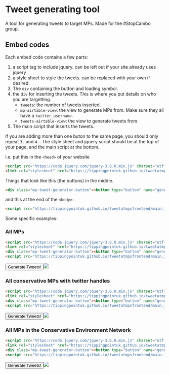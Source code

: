 # Tweet generating tool

<script src="https://code.jquery.com/jquery-3.6.0.min.js" charset="utf-8"></script><link rel="stylesheet" href="https://tippingpointuk.github.io/tweetatmpsfrontend/style.css">

A tool for generating tweets to target MPs. Made for the #StopCambo group.

## Embed codes

Each embed code contains a few parts:

1. a script tag to include jquery. can be left out if your site already uses jquery
1. a style sheet to style the tweets. can be replaced with your own if desired.
1. The `div` containing the button and loading symbol.
1. the `div` for inserting the tweets. This is where you put details on who you are targetting.
    * `tweets`: the number of tweets inserted.
    * `mp-airtable-view`: the view to generate MPs from. Make sure they all have a `twitter_username`.
    * `tweets-airtable-view`: the view to generate tweets from.
1. The main script that inserts the tweets.

If you are adding more than one buton to the same page, you should only repeat
`3.` and `4.`. The style sheet and jquery script should be at the top of your page,
and the main script at the bottom.

i.e. put this in the `<head>` of your website
```html
<script src="https://code.jquery.com/jquery-3.6.0.min.js" charset="utf-8"></script>
<link rel="stylesheet" href="https://tippingpointuk.github.io/tweetatmpsfrontend/style.css">
```

Things that look like this (the buttons) in the middle.
```html
<div class="mp-tweet-generator-button"><button type="button" name="generateTweets">Generate Tweets!</button><img src="https://tippingpointuk.github.io/tweetatmpsfrontend/loading.svg" class="hide mp-tweet-generator-loading"/></div><div class="mp-tweet-generator-output" tweets=18 mp-airtable-view="viwAfHCIKMuHjpoKO" tweets-airtable-view="viwT9DujPVYtrAhk8"></div>
```

and this at the end of the `<body>`:

```html
<script src="https://tippingpointuk.github.io/tweetatmpsfrontend/main.js" charset="utf-8"></script>
```

Some specific examples:

### All MPs

```html
<script src="https://code.jquery.com/jquery-3.6.0.min.js" charset="utf-8"></script>
<link rel="stylesheet" href="https://tippingpointuk.github.io/tweetatmpsfrontend/style.css">
<div class="mp-tweet-generator-button"><button type="button" name="generateTweets">Generate Tweets!</button><img src="https://tippingpointuk.github.io/tweetatmpsfrontend/loading.svg" class="hide mp-tweet-generator-loading"/></div><div class="mp-tweet-generator-output" tweets=4 mp-airtable-view="viwGU0zXycPJNKFLN" tweets-airtable-view="viweN6f6dTW13lJkd"></div>
<script src="https://tippingpointuk.github.io/tweetatmpsfrontend/main.js" charset="utf-8"></script>
```

<div class="mp-tweet-generator-button"><button type="button" name="generateTweets">Generate Tweets!</button><img src="https://tippingpointuk.github.io/tweetatmpsfrontend/loading.svg" class="hide mp-tweet-generator-loading"/></div><div class="mp-tweet-generator-output" tweets=4 mp-airtable-view="viwGU0zXycPJNKFLN" tweets-airtable-view="viweN6f6dTW13lJkd"></div>

### All conservative MPs with twitter handles

```html
<script src="https://code.jquery.com/jquery-3.6.0.min.js" charset="utf-8"></script>
<link rel="stylesheet" href="https://tippingpointuk.github.io/tweetatmpsfrontend/style.css">
<div class="mp-tweet-generator-button"><button type="button" name="generateTweets">Generate Tweets!</button><img src="https://tippingpointuk.github.io/tweetatmpsfrontend/loading.svg" class="hide mp-tweet-generator-loading"/></div><div class="mp-tweet-generator-output" tweets=4 mp-airtable-view="viwAfHCIKMuHjpoKO" tweets-airtable-view="viwT9DujPVYtrAhk8"></div>
<script src="https://tippingpointuk.github.io/tweetatmpsfrontend/main.js" charset="utf-8"></script>
```

<div class="mp-tweet-generator-button"><button type="button" name="generateTweets">Generate Tweets!</button><img src="https://tippingpointuk.github.io/tweetatmpsfrontend/loading.svg" class="hide mp-tweet-generator-loading"/></div><div class="mp-tweet-generator-output" tweets=4 mp-airtable-view="viwAfHCIKMuHjpoKO" tweets-airtable-view="viwT9DujPVYtrAhk8"></div>

### All MPs in the Conservative Environment Network

```html
<script src="https://code.jquery.com/jquery-3.6.0.min.js" charset="utf-8"></script>
<link rel="stylesheet" href="https://tippingpointuk.github.io/tweetatmpsfrontend/style.css">
<div class="mp-tweet-generator-button"><button type="button" name="generateTweets">Generate Tweets!</button><img src="https://tippingpointuk.github.io/tweetatmpsfrontend/loading.svg" class="hide mp-tweet-generator-loading"/></div><div class="mp-tweet-generator-output" tweets=4 mp-airtable-view="viwAfHCIKMuHjpoKO" tweets-airtable-view="viwHmxiJpl1HS8SMe"></div>
<script src="https://tippingpointuk.github.io/tweetatmpsfrontend/main.js" charset="utf-8"></script>
```

<div class="mp-tweet-generator-button"><button type="button" name="generateTweets">Generate Tweets!</button><img src="https://tippingpointuk.github.io/tweetatmpsfrontend/loading.svg" class="hide mp-tweet-generator-loading"/></div><div class="mp-tweet-generator-output" tweets=4 mp-airtable-view="viwAfHCIKMuHjpoKO" tweets-airtable-view="viwHmxiJpl1HS8SMe"></div>


<script src="https://tippingpointuk.github.io/tweetatmpsfrontend/main.js" charset="utf-8"></script>
